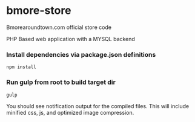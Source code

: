 # bmore-store
Bmorearoundtown.com official store code

PHP Based web application with a MYSQL backend

### Install dependencies via package.json definitions

`npm install`

### Run gulp from root to build target dir

`gulp`

You should see notification output for the compiled files. This will include minified css, js, and optimized image compression.



